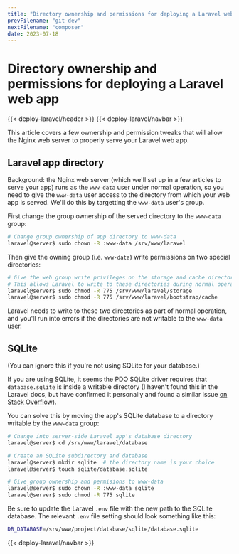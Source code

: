 ```yaml
---
title: "Directory ownership and permissions for deploying a Laravel web application"
prevFilename: "git-dev"
nextFilename: "composer"
date: 2023-07-18
---
```


# Directory ownership and permissions for deploying a Laravel web app

{{< deploy-laravel/header >}}
{{< deploy-laravel/navbar >}}

This article covers a few ownership and permission tweaks that will allow the Nginx web server to properly serve your Laravel web app.

## Laravel app directory

Background: the Nginx web server (which we'll set up in a few articles to serve your app) runs as the `www-data` user under normal operation, so you need to give the `www-data` user access to the directory from which your web app is served.
We'll do this by targetting the `www-data` user's group.

First change the group ownership of the served directory to the `www-data` group:

```bash
# Change group ownership of app directory to www-data
laravel@server$ sudo chown -R :www-data /srv/www/laravel
```

Then give the owning group (i.e. `www-data`) write permissions on two special directories:

```bash
# Give the web group write privileges on the storage and cache directories
# This allows Laravel to write to these directories during normal operation.
laravel@server$ sudo chmod -R 775 /srv/www/laravel/storage
laravel@server$ sudo chmod -R 775 /srv/www/laravel/bootstrap/cache
```

Laravel needs to write to these two directories as part of normal operation, and you'll run into errors if the directories are not writable to the `www-data` user.

## SQLite

(You can ignore this if you're not using SQLite for your database.)

If you are using SQLite, it seems the PDO SQLite driver requires that `database.sqlite` is inside a writable directory (I haven't found this in the Laravel docs, but have confirmed it personally and found a similar issue [on Stack Overflow](https://stackoverflow.com/a/3330616)).

You can solve this by moving the app's SQLite database to a directory writable by the `www-data` group:

```bash
# Change into server-side Laravel app's database directory
laravel@server$ cd /srv/www/laravel/database

# Create an SQLite subdirectory and database
laravel@server$ mkdir sqlite  # the directory name is your choice
laravel@server$ touch sqlite/database.sqlite

# Give group ownership and permisions to www-data
laravel@server$ sudo chown -R :www-data sqlite
laravel@server$ sudo chmod -R 775 sqlite
```

Be sure to update the Laravel `.env` file with the new path to the SQLite database.
The relevant `.env` file setting should look something like this:

```bash
DB_DATABASE=/srv/www/project/database/sqlite/database.sqlite
```

{{< deploy-laravel/navbar >}}
